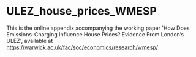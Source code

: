 # ULEZ_house_prices_WMESP
This is the online appendix accompanying the working paper 'How Does Emissions-Charging Influence House Prices? Evidence From London’s ULEZ', available at https://warwick.ac.uk/fac/soc/economics/research/wmesp/
